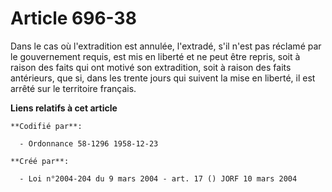 # Article 696-38

Dans le cas où l'extradition est annulée, l'extradé, s'il n'est pas réclamé par le gouvernement requis, est mis en liberté et
ne peut être repris, soit à raison des faits qui ont motivé son extradition, soit à raison des faits antérieurs, que si, dans
les trente jours qui suivent la mise en liberté, il est arrêté sur le territoire français.

**Liens relatifs à cet article**

	**Codifié par**:

	  - Ordonnance 58-1296 1958-12-23

	**Créé par**:

	  - Loi n°2004-204 du 9 mars 2004 - art. 17 () JORF 10 mars 2004
